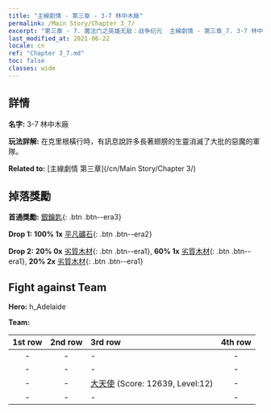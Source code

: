 ```yaml
---
title: "主線劇情 - 第三章 - 3-7 林中木廠"
permalink: /Main Story/Chapter 3_7/
excerpt: "第三章 - 7. 魔法门之英雄无敌：战争纪元  主線劇情 - 第三章_7. 3-7 林中木廠"
last_modified_at: 2021-06-22
locale: cn
ref: "Chapter 3_7.md"
toc: false
classes: wide
---
```


## 詳情

 **名字:** 3-7 林中木廠

 **玩法詳解:** 在克里根橫行時，有訊息說許多長著翅膀的生靈消滅了大批的惡魔的軍隊。

 **Related to:** [主線劇情 第三章](/cn/Main Story/Chapter 3/)

## 掉落獎勵

 **首通獎勵:** [銀鑰匙](/cn/Items/con_693/){: .btn .btn--era3}

 **Drop 1:** **100% 1x** [平凡礦石](/cn/Items/mat_6/){: .btn .btn--era2}

 **Drop 2:** **20% 0x** [劣質木材](/cn/Items/mat_1/){: .btn .btn--era1}, **60% 1x** [劣質木材](/cn/Items/mat_1/){: .btn .btn--era1}, **20% 2x** [劣質木材](/cn/Items/mat_1/){: .btn .btn--era1}


## Fight against Team
 **Hero:** h_Adelaide

 **Team:**


  | 1st row | 2nd row | 3rd row | 4th row |
  |:----:|:----:|:----|:----:|
  | - | - | - | - |
  | - | - | - | - |
  | - | - | [大天使](/cn/units/Angel/) (Score: 12639, Level:12)  | - |
  | - | - | - | - |


